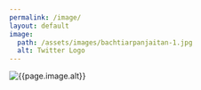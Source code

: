 ```yaml
---
permalink: /image/
layout: default
image:
  path: /assets/images/bachtiarpanjaitan-1.jpg
  alt: Twitter Logo
---
```

<img src="{{ page.image.path }}" alt="{{page.image.alt}}"/>